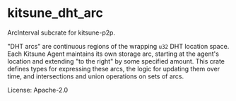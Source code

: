 # kitsune_dht_arc

ArcInterval subcrate for kitsune-p2p.

"DHT arcs" are continuous regions of the wrapping `u32` DHT location space. Each Kitsune Agent maintains its own storage arc, starting at the agent's location and extending "to the right" by some specified amount. This crate defines types for expressing these arcs, the logic for updating them over time, and intersections and union operations on sets of arcs.

License: Apache-2.0
